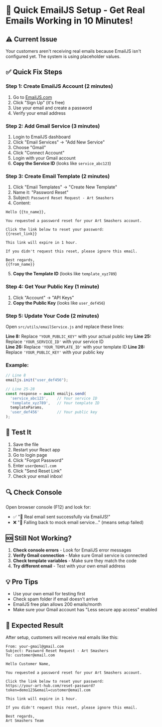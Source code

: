 # 🚀 Quick EmailJS Setup - Get Real Emails Working in 10 Minutes!

## ⚠️ Current Issue
Your customers aren't receiving real emails because EmailJS isn't configured yet. The system is using placeholder values.

## ✅ Quick Fix Steps

### Step 1: Create EmailJS Account (2 minutes)
1. Go to [EmailJS.com](https://www.emailjs.com/)
2. Click "Sign Up" (it's free)
3. Use your email and create a password
4. Verify your email address

### Step 2: Add Gmail Service (3 minutes)
1. Login to EmailJS dashboard
2. Click "Email Services" → "Add New Service"
3. Choose "Gmail"
4. Click "Connect Account"
5. Login with your Gmail account
6. **Copy the Service ID** (looks like `service_abc123`)

### Step 3: Create Email Template (2 minutes)
1. Click "Email Templates" → "Create New Template"
2. Name it: "Password Reset"
3. Subject: `Password Reset Request - Art Smashers`
4. Content:
```
Hello {{to_name}},

You requested a password reset for your Art Smashers account.

Click the link below to reset your password:
{{reset_link}}

This link will expire in 1 hour.

If you didn't request this reset, please ignore this email.

Best regards,
{{from_name}}
```
5. **Copy the Template ID** (looks like `template_xyz789`)

### Step 4: Get Your Public Key (1 minute)
1. Click "Account" → "API Keys"
2. **Copy the Public Key** (looks like `user_def456`)

### Step 5: Update Your Code (2 minutes)
Open `src/utils/emailService.js` and replace these lines:

**Line 8:** Replace `"YOUR_PUBLIC_KEY"` with your actual public key
**Line 25:** Replace `'YOUR_SERVICE_ID'` with your service ID  
**Line 26:** Replace `'YOUR_TEMPLATE_ID'` with your template ID
**Line 28:** Replace `'YOUR_PUBLIC_KEY'` with your public key

### Example:
```javascript
// Line 8
emailjs.init("user_def456");

// Line 25-28
const response = await emailjs.send(
  'service_abc123',    // Your service ID
  'template_xyz789',   // Your template ID
  templateParams,
  'user_def456'        // Your public key
);
```

## 🧪 Test It
1. Save the file
2. Restart your React app
3. Go to login page
4. Click "Forgot Password"
5. Enter `user@email.com`
6. Click "Send Reset Link"
7. Check your email inbox!

## 🔍 Check Console
Open browser console (F12) and look for:
- ✅ "📧 Real email sent successfully via EmailJS!"
- ❌ "🔄 Falling back to mock email service..." (means setup failed)

## 🆘 Still Not Working?
1. **Check console errors** - Look for EmailJS error messages
2. **Verify Gmail connection** - Make sure Gmail service is connected
3. **Check template variables** - Make sure they match the code
4. **Try different email** - Test with your own email address

## 💡 Pro Tips
- Use your own email for testing first
- Check spam folder if email doesn't arrive
- EmailJS free plan allows 200 emails/month
- Make sure your Gmail account has "Less secure app access" enabled

## 🎯 Expected Result
After setup, customers will receive real emails like this:
```
From: your-gmail@gmail.com
Subject: Password Reset Request - Art Smashers
To: customer@email.com

Hello Customer Name,

You requested a password reset for your Art Smashers account.

Click the link below to reset your password:
https://your-art-hub.com/reset-password?token=demo123&email=customer@email.com

This link will expire in 1 hour.

If you didn't request this reset, please ignore this email.

Best regards,
Art Smashers Team
``` 